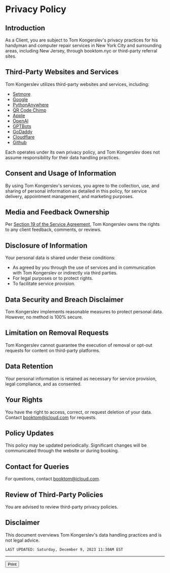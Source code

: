 # Privacy Policy


## Introduction

As a Client, you are subject to Tom Kongerslev's privacy practices for his handyman and computer repair services in New York City and surrounding areas, including New Jersey, through booktom.nyc or third-party referral sites.


## Third-Party Websites and Services

Tom Kongerslev utilizes third-party websites and services, including:
- [Setmore](https://www.setmore.com/#privacy-policy)
- [Google](https://policies.google.com/privacy?hl=en-US)
- [PythonAnywhere](https://www.pythonanywhere.com/privacy_v2/)
- [QR Code Chimp](https://www.qrcodechimp.com/privacy)
- [Apple](https://www.apple.com/legal/privacy/en-ww/)
- [OpenAI](https://openai.com/policies/privacy-policy)
- [GPTBots](https://www.gptbots.ai/privacy-agreement)
- [GoDaddy](https://www.godaddy.com/agreements/privacy)
- [Cloudflare](https://www.cloudflare.com/privacypolicy/)
- [Github](https://docs.github.com/en/site-policy/privacy-policies/github-privacy-statement)

Each operates under its own privacy policy, and Tom Kongerslev does not assume responsibility for their data handling practices.


## Consent and Usage of Information

By using Tom Kongerslev's services, you agree to the collection, use, and sharing of personal information as detailed in this policy, for service delivery, appointment management, and marketing purposes.


## Media and Feedback Ownership

Per [Section 19 of the Service Agreement](https://tommichael88.github.io/booktomnyc/ServiceAgreement#19-media-policy-and-client-feedback-ownership), Tom Kongerslev owns the rights to any client feedback, comments, or reviews.


## Disclosure of Information

Your personal data is shared under these conditions:
- As agreed by you through the use of services and in communication with Tom Kongerslev or indirectly via third parties.
- For legal purposes or to protect rights.
- To facilitate service provision.


## Data Security and Breach Disclaimer

Tom Kongerslev implements reasonable measures to protect personal data. However, no method is 100% secure.


## Limitation on Removal Requests

Tom Kongerslev cannot guarantee the execution of removal or opt-out requests for content on third-party platforms.


## Data Retention

Your personal information is retained as necessary for service provision, legal compliance, and as consented.


## Your Rights

You have the right to access, correct, or request deletion of your data. Contact booktom@icloud.com for requests.


## Policy Updates

This policy may be updated periodically. Significant changes will be communicated through the website or during booking.


## Contact for Queries

For questions, contact booktom@icloud.com.


## Review of Third-Party Policies

You are advised to review third-party privacy policies.


## Disclaimer

This document overviews Tom Kongerslev's data handling practices and is not legal advice.


`LAST UPDATED: Saturday, December 9, 2023 11:30AM EST`

---

<html>
  <head></head>
  <body><input value='Print' type='button' onclick='handlePrint()'/>
    <script type="text/javascript">
      const handlePrint = () => {
        var actContents = document.body.innerHTML;
        document.body.innerHTML = actContents;
        window.print();
      }
    </script></body></html>

